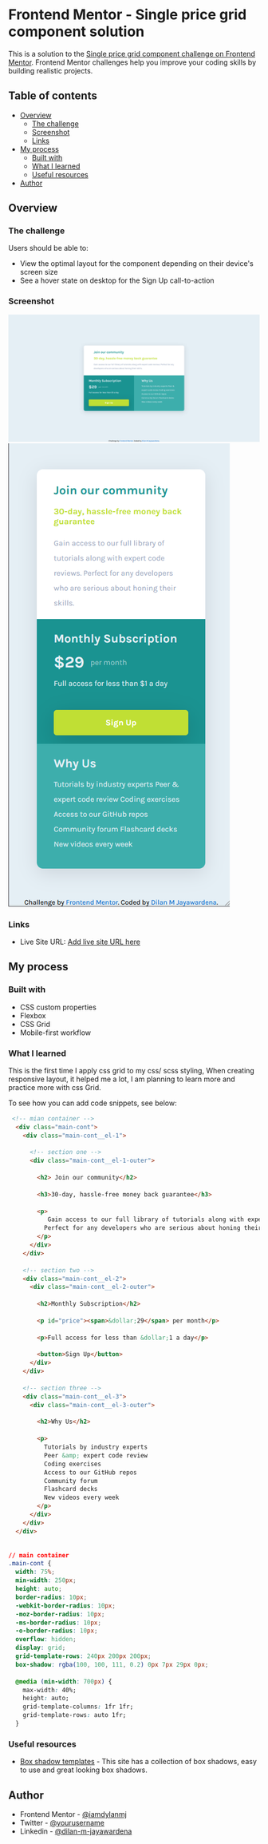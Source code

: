 # Frontend Mentor - Single price grid component solution

This is a solution to the [Single price grid component challenge on Frontend Mentor](https://www.frontendmentor.io/challenges/single-price-grid-component-5ce41129d0ff452fec5abbbc). Frontend Mentor challenges help you improve your coding skills by building realistic projects. 

## Table of contents

- [Overview](#overview)
  - [The challenge](#the-challenge)
  - [Screenshot](#screenshot)
  - [Links](#links)
- [My process](#my-process)
  - [Built with](#built-with)
  - [What I learned](#what-i-learned)
  - [Useful resources](#useful-resources)
- [Author](#author)




## Overview

### The challenge

Users should be able to:

- View the optimal layout for the component depending on their device's screen size
- See a hover state on desktop for the Sign Up call-to-action

### Screenshot

![desktop view](./images/screenshots/desktopView.png)
![](./images/screenshots/mobileView.png)


### Links

- Live Site URL: [Add live site URL here](https://your-live-site-url.com)

## My process

### Built with

- CSS custom properties
- Flexbox
- CSS Grid
- Mobile-first workflow


### What I learned

This is the first time I apply css grid to my css/ scss styling, When creating responsive layout, it helped me a lot, I am planning to learn more and practice more with css Grid.

To see how you can add code snippets, see below:

```html
 <!-- mian container -->
  <div class="main-cont">
    <div class="main-cont__el-1">

      <!-- section one -->
      <div class="main-cont__el-1-outer">
        
        <h2> Join our community</h2>
        
        <h3>30-day, hassle-free money back guarantee</h3>
        
        <p>
           Gain access to our full library of tutorials along with expert code reviews. 
          Perfect for any developers who are serious about honing their skills.
        </p>
      </div>
    </div>

    <!-- section two -->
    <div class="main-cont__el-2">
      <div class="main-cont__el-2-outer">

        <h2>Monthly Subscription</h2>
        
        <p id="price"><span>&dollar;29</span> per month</p>
        
        <p>Full access for less than &dollar;1 a day</p>
        
        <button>Sign Up</button>
      </div>
    </div>

    <!-- section three -->
    <div class="main-cont__el-3">
      <div class="main-cont__el-3-outer">
        
        <h2>Why Us</h2>
        
        <p>
          Tutorials by industry experts
          Peer &amp; expert code review
          Coding exercises
          Access to our GitHub repos
          Community forum
          Flashcard decks
          New videos every week
        </p>
      </div>
    </div>
  </div>
 
```
```css
// main container
.main-cont {
  width: 75%;
  min-width: 250px;
  height: auto;
  border-radius: 10px;
  -webkit-border-radius: 10px;
  -moz-border-radius: 10px;
  -ms-border-radius: 10px;
  -o-border-radius: 10px;
  overflow: hidden;
  display: grid;
  grid-template-rows: 240px 200px 200px;
  box-shadow: rgba(100, 100, 111, 0.2) 0px 7px 29px 0px;

  @media (min-width: 700px) {
    max-width: 40%;
    height: auto;
    grid-template-columns: 1fr 1fr;
    grid-template-rows: auto 1fr;
  }
```
### Useful resources

- [Box shadow templates](https://getcssscan.com/css-box-shadow-examples) - This site has a collection of box shadows, easy to use and great looking box shadows.


## Author

- Frontend Mentor - [@iamdylanmj](https://www.frontendmentor.io/profile/iamdylanmj)
- Twitter - [@yourusername](https://www.twitter.com/yourusername)
- Linkedin - [@dilan-m-jayawardena](https://www.linkedin.com/in/dilan-m-jayawardena-6672581a9/)
